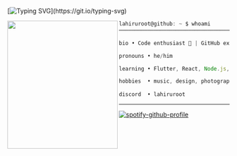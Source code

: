 [![Typing SVG](https://readme-typing-svg.demolab.com?font=Fira+Code&pause=1000&width=435&lines=%F0%9F%91%8B+Hi+there!+I'm+Lahiru+Udawththa;%F0%9F%8C%9F+I+love+building+software+that+solves+real-world+problems.;%F0%9F%92%A1+I'm+constantly+learning+and+exploring+new+technologies.;%F0%9F%9A%80+Let's+connect+and+collaborate+on+some+exciting+projects!;%F0%9F%93%AB+Reach+out+to+me+to+discuss+anything+tech-related!)](https://git.io/typing-svg)
<!-- Proudly created with GPRM ( https://gprm.itsvg.in ) -->           
<img src="https://github.com/totallynotadi/totallynotadi/blob/main/argonaut0.png" width="250" height="290" align="left"/>

<!-- <img src="argonaut0.png" width="250" height="290" align="left"/> -->

```js
lahiruroot@github: ~ $ whoami
──────────────────────────────────────────────

bio • Code enthusiast 🚀 | GitHub explorer 🌟 | Committing to excellence 🖥️

pronouns • he/him

learning • Flutter, React, Node.js, Angular,

hobbies  • music, design, photography.
           
discord  • lahiruroot

```

---

[![spotify-github-profile](https://spotify-github-profile.vercel.app/api/view?uid=31fh5xnzybfkq3fnsdrs4ks2kzgy&cover_image=true&theme=novatorem&show_offline=false&background_color=121212&interchange=false&bar_color=2841bd&bar_color_cover=false)](https://github.com/kittinan/spotify-github-profile)
